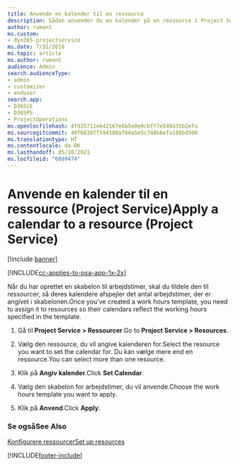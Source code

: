 ```yaml
---
title: Anvende en kalender til en ressource
description: Sådan anvender du en kalender på en ressource i Project Service
author: rumant
ms.custom:
- dyn365-projectservice
ms.date: 7/31/2018
ms.topic: article
ms.author: rumant
audience: Admin
search.audienceType:
- admin
- customizer
- enduser
search.app:
- D365CE
- D365PS
- ProjectOperations
ms.openlocfilehash: 4f925711e642167e6b5e8e0cbff7e549d35b2efa
ms.sourcegitcommit: 40f68387f594180af64a5e5c748b6efa188bd300
ms.translationtype: HT
ms.contentlocale: da-DK
ms.lasthandoff: 05/10/2021
ms.locfileid: "6009474"
---
```

# <a name="apply-a-calendar-to-a-resource-project-service"></a><span data-ttu-id="f85e9-103">Anvende en kalender til en ressource (Project Service)</span><span class="sxs-lookup"><span data-stu-id="f85e9-103">Apply a calendar to a resource (Project Service)</span></span>

[!include [banner](../includes/psa-now-project-operations.md)]

[!INCLUDE[cc-applies-to-psa-app-1x-2x](../includes/cc-applies-to-psa-app-1x-2x.md)]

<span data-ttu-id="f85e9-104">Når du har oprettet en skabelon til arbejdstimer, skal du tildele den til ressourcer, så deres kalendere afspejler det antal arbejdstimer, der er angivet i skabelonen.</span><span class="sxs-lookup"><span data-stu-id="f85e9-104">Once you’ve created a work hours template, you need to assign it to resources so their calendars reflect the working hours specified in the template.</span></span>  
  
1.  <span data-ttu-id="f85e9-105">Gå til **Project Service > Ressourcer**.</span><span class="sxs-lookup"><span data-stu-id="f85e9-105">Go to **Project Service > Resources**.</span></span>  
  
2.  <span data-ttu-id="f85e9-106">Vælg den ressource, du vil angive kalenderen for.</span><span class="sxs-lookup"><span data-stu-id="f85e9-106">Select the resource you want to set the calendar for.</span></span> <span data-ttu-id="f85e9-107">Du kan vælge mere end en ressource.</span><span class="sxs-lookup"><span data-stu-id="f85e9-107">You can select more than one resource.</span></span>  
  
3.  <span data-ttu-id="f85e9-108">Klik på **Angiv kalender**.</span><span class="sxs-lookup"><span data-stu-id="f85e9-108">Click **Set Calendar**.</span></span>  
  
4.  <span data-ttu-id="f85e9-109">Vælg den skabelon for arbejdstimer, du vil anvende.</span><span class="sxs-lookup"><span data-stu-id="f85e9-109">Choose the work hours template you want to apply.</span></span>  
  
5.  <span data-ttu-id="f85e9-110">Klik på **Anvend**.</span><span class="sxs-lookup"><span data-stu-id="f85e9-110">Click **Apply**.</span></span>  
  
### <a name="see-also"></a><span data-ttu-id="f85e9-111">Se også</span><span class="sxs-lookup"><span data-stu-id="f85e9-111">See Also</span></span>  
 [<span data-ttu-id="f85e9-112">Konfigurere ressourcer</span><span class="sxs-lookup"><span data-stu-id="f85e9-112">Set up resources</span></span>](../psa/set-up-resources.md)


[!INCLUDE[footer-include](../includes/footer-banner.md)]